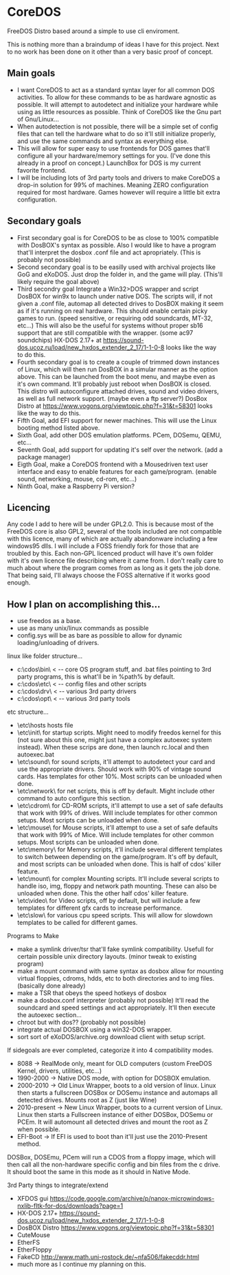# CoreDOS
FreeDOS Distro based around a simple to use cli enviroment.

This is nothing more than a braindump of ideas I have for this project. Next to no work has been done on it other than a very basic proof of concept.

## Main goals
- I want CoreDOS to act as a standard syntax layer for all common DOS activities. To allow for these commands to be as hardware agnostic as possible. It will attempt to autodetect and initialize your hardware while using as little resources as possible. Think of CoreDOS like the Gnu part of Gnu/Linux...
- When autodetection is not possible, there will be a simple set of config files that can tell the hardware what to do so it'll still initialize properly, and use the same commands and syntax as everything else.
- This will allow for super easy to use frontends for DOS games that'll configure all your hardware/memory settings for you. (I've done this already in a proof on concept.) LaunchBox for DOS is my current favorite frontend.
- I will be including lots of 3rd party tools and drivers to make CoreDOS a drop-in solution for 99% of machines. Meaning ZERO configuration required for most hardware. Games however will require a little bit extra configuration.

## Secondary goals
- First secondary goal is for CoreDOS to be as close to 100% compatible with DosBOX's syntax as possible. Also I would like to have a program that'll interpret the dosbox .conf file and act apropriately. (This is probably not possible)
- Second secondary goal is to be easilly used with archival projects like GoG and eXoDOS. Just drop the folder in, and the game will play. (This'll likely require the goal above)
- Third secondry goal Integrate a Win32>DOS wrapper and script DosBOX for win9x to launch under native DOS. The scripts will, if not given a .conf file, automap all detected drives to DosBOX making it seem as if it's running on real hardware. This should enable certain picky games to run. (speed sensitive, or requiring odd soundcards, MT-32, etc...) This will also be the useful for systems without proper sb16 support that are still compatible with the wrapper. (some ac97 soundchips) HX-DOS 2.17+ at https://sound-dos.ucoz.ru/load/new_hxdos_extender_2_17/1-1-0-8 looks like the way to do this.
- Fourth secondary goal is to create a couple of trimmed down instances of Linux, which will then run DosBOX in a simular manner as the option above. This can be launched from the boot menu, and maybe even as it's own command. It'll probably just reboot when DosBOX is closed. This distro will autoconfigure attached drives, sound and video drivers, as well as full network support. (maybe even a ftp server?) DosBox Distro at https://www.vogons.org/viewtopic.php?f=31&t=58301 looks like the way to do this.
- Fifth Goal, add EFI support for newer machines. This will use the Linux booting method listed above.
- Sixth Goal, add other DOS emulation platforms. PCem, DOSemu, QEMU, etc...
- Seventh Goal, add support for updating it's self over the network. (add a package manager)
- Eigth Goal, make a CoreDOS frontend with a Mousedriven text user interface and easy to enable features for each game/program. (enable sound, networking, mouse, cd-rom, etc...)
- Ninth Goal, make a Raspberry Pi version?

## Licencing
Any code I add to here will be under GPL2.0. This is because most of the FreeDOS core is also GPL2, several of the tools included are not compatible with this licence, many of which are actually abandonware including a few windows95 dlls. I will include a FOSS friendly fork for those that are troubled by this. Each non-GPL licenced product will have it's own folder with it's own licence file describing where it came from. I don't really care to much about where the program comes from as long as it gets the job done. That being said, I'll always choose the FOSS alternative if it works good enough.

## How I plan on accomplishing this...
- use freedos as a base.
- use as many unix/linux commands as possible
- config.sys will be as bare as possible to allow for dynamic loading/unloading of drivers.

linux like folder structure...
- c:\cdos\bin\ < -- core OS program stuff, and .bat files pointing to 3rd party programs, this is what'll be in %path% by default.
- c:\cdos\etc\ < -- config files and other scripts
- c:\cdos\drv\ < -- various 3rd party drivers
- c:\cdos\opt\ < -- various 3rd party tools

etc structure...
- \etc\hosts hosts file
- \etc\init\ for startup scripts. Might need to modify freedos kernel for this (not sure about this one, might just have a complex autoexec system instead). When these scrips are done, then launch rc.local and then autoexec.bat
- \etc\sound\ for sound scripts, it'll attempt to autodetect your card and use the appropriate drivers. Should work with 90% of vintage sound cards. Has templates for other 10%. Most scripts can be unloaded when done.
- \etc\network\ for net scripts, this is off by default. Might include other command to auto configure this section.
- \etc\cdrom\ for CD-ROM scripts, it'll attempt to use a set of safe defaults that work with 99% of drives. Will include templates for other common setups. Most scripts can be unloaded when done.
- \etc\mouse\ for Mouse scripts, it'll attempt to use a set of safe defaults that work with 99% of Mice. Will include templates for other common setups. Most scripts can be unloaded when done.
- \etc\memory\ for Memory scripts, it'll include several different templates to switch between depending on the game/program. It's off by default, and most scripts can be unloaded when done. This is half of cdos' killer feature.
- \etc\mount\ for complex Mounting scripts. It'll include several scripts to handle iso, img, floppy and network path mounting. These can also be unloaded when done. This the other half cdos' killer feature.
- \etc\video\ for Video scripts, off by default, but will include a few templates for different gfx cards to increase performance.
- \etc\slow\ for various cpu speed scripts. This will allow for slowdown templates to be called for different games.

Programs to Make
- make a symlink driver/tsr that'll fake symlink compatibility. Usefull for certain possible unix directory layouts. (minor tweak to existing program)
- make a mount command with same syntax as dosbox allow for mounting virtual floppies, cdroms, hdds, etc to both directories and to img files. (basically done already)
- make a TSR that obeys the speed hotkeys of dosbox
- make a dosbox.conf interpreter (probably not possible) It'll read the soundcard and speed settings and act appropriately. It'll then execute the autoexec section...
- chroot but with dos?? (probably not possible)
- integrate actual DOSBOX using a win32-DOS wrapper.
- sort sort of eXoDOS/archive.org download client with setup script.

If sidegoals are ever completed, categorize it into 4 compatibility modes.
- 8088 -> RealMode only, meant for OLD computers (custom FreeDOS Kernel, drivers, utilities, etc...)
- 1990-2000 -> Native DOS mode, with option for DOSBOX emulation.
- 2000-2010 -> Old Linux Wrapper, boots to a old version of linux. Linux then starts a fullscreen DOSBox or DOSemu instance and automaps all detected drives. Mounts root as Z (just like Wine)
- 2010-present -> New Linux Wrapper, boots to a current version of Linux. Linux then starts a Fullscreen instance of either DOSBox, DOSemu or PCEm. It will automount all detected drives and mount the root as Z when possible.
- EFI-Boot -> If EFI is used to boot than it'll just use the 2010-Present method.

DOSBox, DOSEmu, PCem will run a CDOS from a floppy image, which will then call all the non-hardware specific config and bin files from the c drive. It should boot the same in this mode as it should in Native Mode.

3rd Party things to integrate/extend
- XFDOS gui https://code.google.com/archive/p/nanox-microwindows-nxlib-fltk-for-dos/downloads?page=1
- HX-DOS 2.17+ https://sound-dos.ucoz.ru/load/new_hxdos_extender_2_17/1-1-0-8
- DosBOX Distro https://www.vogons.org/viewtopic.php?f=31&t=58301
- CuteMouse
- EtherFS
- EtherFloppy
- FakeCD http://www.math.uni-rostock.de/~nfa506/fakecddr.html
- much more as I continue my planning on this.
